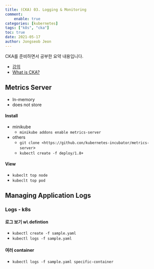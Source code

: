 ```yaml
---
title: (CKA) 03. Logging & Monitoring
comment:   
    enable: true
categories: [kubernetes]
tags: ["k8s", "cka"]
toc: true
date: 2021-05-17
author: Jongseob Jeon
---
```


CKA를 준비하면서 공부한 요약 내용입니다.
- [강의](https://www.udemy.com/course/certified-kubernetes-administrator-with-practice-tests/)
- [What is CKA?](https://www.cncf.io/certification/cka/)

## Metrics Server

- In-memory
- does not store

#### Install

- minikube
  - `minikube addons enable metrics-server`
- others
  - `git clone <https://github.con/kubernetes-incubator/metrics-server`>
  - `kubectl create -f deploy/1.8+`

#### View

- `kubeclt top node`
- `kubeclt top pod`

## Managing Application Logs

### Logs - k8s

#### 로그 보기 w\ defintion

- `kubectl create -f sample.yaml`
- `kubectl logs -f sample.yaml`

#### 여러 container

- `kubectl logs -f sample.yaml specific-container`
